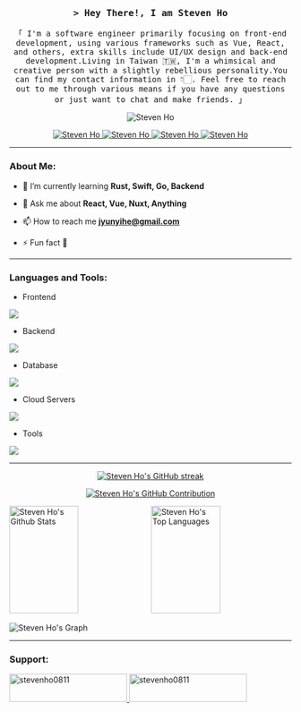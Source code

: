 

<!-- Intro  -->
<h3 align="center">
        <samp>&gt; Hey There!, I am
                <b>Steven Ho</b>
        </samp>
</h3>
<p align="center"> 
  <samp>
    「 I'm a software engineer primarily focusing on front-end development, using various frameworks such as Vue, React, and others, extra skills include UI/UX design and back-end development.Living in Taiwan 🇹🇼, I'm a whimsical and creative person with a slightly rebellious personality.You can find my contact information in 👇🏻. Feel free to reach out to me through various means if you have any questions or just want to chat and make friends. 」
  </samp>
</p>
<p align="center"> 
 <img src="https://komarev.com/ghpvc/?username=stevenho0811&label=Profile%20views&color=0e75b6&style=flat" alt="Steven Ho" /> 
</p>
<p align="center">
 <a href="https://www.linkedin.com/in/stevenho0811" target="_blank">
  <img src="https://img.shields.io/badge/LinkedIn-0077B5?style=for-the-badge&logo=linkedin&logoColor=white" alt="Steven Ho"/>
 </a>
 <a href="https://twitter.com/stevenho0811" target="_blank">
  <img src="https://img.shields.io/badge/Twitter-1DA1F2?style=for-the-badge&logo=twitter&logoColor=white" alt="Steven Ho" />
 </a>
 <a href="https://www.instagram.com/stevenho0811" target="_blank">
  <img src="https://img.shields.io/badge/Instagram-fe4164?style=for-the-badge&logo=instagram&logoColor=white" alt="Steven Ho" />
 </a> 
 <a href="https://www.facebook.com/stevenho0811" target="_blank">
  <img src="https://img.shields.io/badge/Facebook-20BEFF?&style=for-the-badge&logo=facebook&logoColor=white" alt="Steven Ho"  />
  </a> 
</p>
<hr/>
<h3 align="left">About Me:</h3>

- 🌱 I’m currently learning **Rust, Swift, Go, Backend**

- 💬 Ask me about **React, Vue, Nuxt, Anything**

- 📫 How to reach me **jyunyihe@gmail.com**

- ⚡ Fun fact **💩**
<hr/>
<h3 align="left">Languages and Tools:</h3>

- Frontend
<p align="left">
  <a href="https://skillicons.dev">
    <img src="https://skillicons.dev/icons?i=html,css,ts,js,react,vue,nextjs,nuxtjs,astro,tailwind,webpack,vite,sass,babel" />
  </a>
</p>

- Backend
<p align="left">
  <a href="https://skillicons.dev">
    <img src="https://skillicons.dev/icons?i=nodejs,express,nestjs,graphql,nginx" />
  </a>
</p>

- Database
<p align="left">
  <a href="https://skillicons.dev">
    <img src="https://skillicons.dev/icons?i=mongodb,mysql,postgresql" />
  </a>
</p>

- Cloud Servers
<p align="left">
  <a href="https://skillicons.dev">
    <img src="https://skillicons.dev/icons?i=aws,gcp,cloudflare" />
  </a>
</p>

- Tools
<p align="left">
  <a href="https://skillicons.dev">
    <img src="https://skillicons.dev/icons?i=git,github,docker,figma,ps,ai,vscode,pnpm,apple" />
  </a>
</p>
<hr />
<p align="center">
  <a href="https://github.com/stevenho0811">
    <img src="https://github-readme-streak-stats.herokuapp.com/?user=stevenho0811&theme=radical&border=7F3FBF&background=0D1117" alt="Steven Ho's GitHub streak"/>
  </a>
</p>

<p align="center">
  <a href="https://github.com/stevenho0811">
    <img src="https://github-profile-summary-cards.vercel.app/api/cards/profile-details?username=stevenho0811&theme=radical" alt="Steven Ho's GitHub Contribution"/>
  </a>
</p>

<a> 
    <a href="https://github.com/stevenho0811"><img alt="Steven Ho's Github Stats" src="https://denvercoder1-github-readme-stats.vercel.app/api?username=stevenho0811&show_icons=true&count_private=true&theme=react&border_color=7F3FBF&bg_color=0D1117&title_color=F85D7F&icon_color=F8D866" height="192px" width="49.5%"/></a>
  <a href="https://github.com/stevenho0811"><img alt="Steven Ho's Top Languages" src="https://denvercoder1-github-readme-stats.vercel.app/api/top-langs/?username=stevenho0811&langs_count=8&layout=compact&theme=react&border_color=7F3FBF&bg_color=0D1117&title_color=F85D7F&icon_color=F8D866" height="192px" width="49.5%"/></a>
  <br/>
</a>


![Steven Ho's Graph](https://github-readme-activity-graph.vercel.app/graph?username=stevenho0811&custom_title=Steven%20Ho's%20GitHub%20Activity%20Graph&bg_color=0D1117&color=7F3FBF&line=7F3FBF&point=7F3FBF&area_color=FFFFFF&title_color=FFFFFF&area=true)


<hr/>
<h3 align="left">Support:</h3>
<p><a href="https://www.buymeacoffee.com/stevenho0811"> <img src="https://cdn.buymeacoffee.com/buttons/v2/default-yellow.png" height="50" width="210" alt="stevenho0811" /></a><a href="https://ko-fi.com/stevenho0811"> <img src="https://cdn.ko-fi.com/cdn/kofi3.png?v=3" height="50" width="210" alt="stevenho0811" /></a></p>
